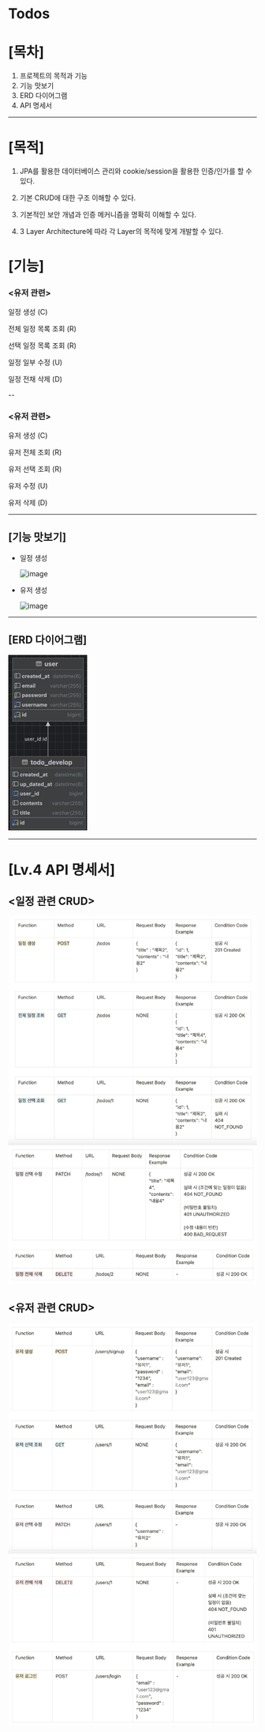 # Todos

# [목차]

1. 프로젝트의 목적과 기능
2. 기능 맛보기
2. ERD 다이어그램
3. API 명세서


---
# [목적]

1. JPA를 활용한 데이터베이스 관리와 cookie/session을 활용한 인증/인가를 할 수 있다.

2. 기본 CRUD에 대한 구조 이해할 수 있다.

3. 기본적인 보안 개념과 인증 메커니즘을 명확히 이해할 수 있다.

4. 3 Layer Architecture에 따라 각 Layer의 목적에 맞게 개발할 수 있다.



# [기능]

### <유저 관련>

일정 생성 (C)

전체 일정 목록 조회 (R)

선택 일정 목록 조회 (R)

일정 일부 수정 (U)

일정 전채 삭제 (D)

--

### <유저 관련>

유저 생성 (C)

유저 전체 조회 (R)

유저 선택 조회 (R)

유저 수정 (U)

유저 삭제 (D)

---

## [기능 맛보기]

- 일정 생성

  <img width="988" alt="image" src="https://github.com/user-attachments/assets/f72093a7-a005-4aa3-9713-278d69b6e5e4" />

- 유저 생성

  <img width="989" alt="image" src="https://github.com/user-attachments/assets/9cb18113-949b-4347-8ec3-2ee064227840" />

---

## [ERD 다이어그램]

![img.png](img.png)


---

# [Lv.4 API 명세서]

## <일정 관련 CRUD>

![img_1.png](img_1.png)
![img_5.png](img_5.png)

## <유저 관련 CRUD>

![img_6.png](img_6.png)
![img_7.png](img_7.png)






